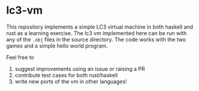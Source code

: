 # lc3-vm
This repository implements a simple LC3 virtual machine in both haskell and rust as a learning exercise. The lc3 vm implemented here can be run with any of the ```.obj``` files in the source directory. The code works with the two games and a simple hello world program. 

Feel free to 
  1. suggest improvements using an issue or raising a PR 
  2. contribute test cases for both rust/haskell
  3. write new ports of the vm in other languages!
